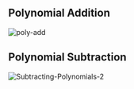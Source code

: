 ## Polynomial Addition
![poly-add](https://user-images.githubusercontent.com/99868658/207061377-37efb6f9-b8b0-423a-99ba-f167a94c6527.jpg)

## Polynomial Subtraction
![Subtracting-Polynomials-2](https://user-images.githubusercontent.com/99868658/207062024-c59a771f-ff9c-4734-9d5f-6ec9ad128d52.png)
